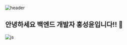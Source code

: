 ![header](https://capsule-render.vercel.app/api?type=waving&color=timeGradient&text=Welcome%20to%20SungYun's%20GitHub%20👋&animation=twinkling&fontSize=30&fontAlignY=40&fontAlign=70&height=250)
## 안녕하세요 백엔드 개발자 홍성윤입니다!! 👋
![js](https://img.shields.io/badge/Python-3776AB?style=for-the-badge&logo=python&logoColor=white)
